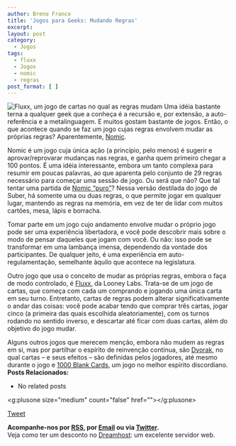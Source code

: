 ```yaml
---
author: Breno Franco
title: 'Jogos para Geeks: Mudando Regras'
excerpt:
layout: post
category:
  - Jogos
tags:
  - fluxx
  - Jogos
  - nomic
  - regras
post_format: [ ]
---
```

![Fluxx, um jogo de cartas no qual as regras mudam][1] Uma idéia bastante terna a qualquer geek que a conheça é a recursão e, por extensão, a auto-referência e a metalinguagem. E muitos gostam bastante de jogos. Então, o que acontece quando se faz um jogo cujas regras envolvem mudar as próprias regras? Aparentemente, [Nomic][2].

Nomic é um jogo cuja única ação (a princípio, pelo menos) é sugerir e aprovar/reprovarar mudanças nas regras, e ganha quem primeiro chegar a 100 pontos. É uma idéia interessante, embora um tanto complexa para resumir em poucas palavras, ao que aparenta pelo conjunto de 29 regras necessário para começar uma sessão de jogo. Ou será que não? Que tal tentar uma partida de [Nomic “puro”][3]? Nessa versão destilada do jogo de Suber, há somente uma ou duas regras, o que permite jogar em qualquer lugar, mantendo as regras na memória, em vez de ter de lidar com muitos cartões, mesa, lápis e borracha.

Tomar parte em um jogo cujo andamento envolve mudar o próprio jogo pode ser uma experiência libertadora, e você pode descobrir mais sobre o modo de pensar daqueles que jogam com você. Ou não: isso pode se transformar em uma lambança imensa, dependendo da vontade dos participantes. De qualquer jeito, é uma experiência em auto-regulamentação, semelhante àquilo que acontece na legislatura.

Outro jogo que usa o conceito de mudar as próprias regras, embora o faça de modo controlado, é [Fluxx][4], da Looney Labs. Trata-se de um jogo de cartas, que começa com cada um comprando e jogando uma única carta em seu turno. Entretanto, cartas de regras podem alterar significativamente o andar das coisas: você pode acabar tendo que comprar três cartas, jogar cinco (a primeira das quais escolhida aleatoriamente), com os turnos rodando no sentido inverso, e descartar até ficar com duas cartas, além do objetivo do jogo mudar.

Alguns outros jogos que merecem menção, embora não mudem as regras em si, mas por partilhar o espírito de reinvenção contínua, são [Dvorak][5], no qual cartas – e seus efeitos – são definidas pelos jogadores, até mesmo durante o jogo e [1000 Blank Cards][6], um jogo no melhor espírito discordiano. 
**Posts Relacionados:** 
*   No related posts

<g:plusone size="medium" count="false" href=""></g:plusone> 

[Tweet][7] 





**Acompanhe-nos por [ RSS][8], por [Email][9] ou via [Twitter][10].**  
Veja como ter um desconto no [Dreamhost][11]: um excelente servidor web.

 [1]: http://vidageek.net/wp-content/uploads/2008/09/fluxx-150x150.jpg "Fluxx"
 [2]: http://www.earlham.edu/%7Epeters/writing/nomic.htm
 [3]: http://www.playagaingames.com/games/pure_nomice
 [4]: http://wunderland.com/LooneyLabs/Fluxx/Default.html
 [5]: http://www.dvorakgame.co.uk/index.php/Main_Page
 [6]: http://www.geocities.com/nconner23/bwcards.html
 [7]: https://twitter.com/share
 [8]: http://feeds.feedburner.com/VidaGeek
 [9]: http://feedburner.google.com/fb/a/mailverify?uri=VidaGeek&loc=pt_BR
 [10]: http://twitter.com/blogvidageek
 [11]: http://vidageek.net/dreamhost/